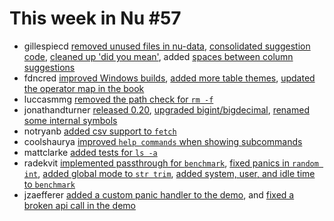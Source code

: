 # This week in Nu #57

- gillespiecd [removed unused files in nu-data](https://github.com/nushell/nushell/pull/2598), [consolidated suggestion code](https://github.com/nushell/nushell/pull/2597), [cleaned up 'did you mean'](https://github.com/nushell/nushell/pull/2595), added [spaces between column suggestions](https://github.com/nushell/nushell/pull/2586)
- fdncred [improved Windows builds](https://github.com/nushell/nushell/pull/2594), [added more table themes](https://github.com/nushell/nushell/pull/2579), [updated the operator map in the book](https://github.com/nushell/book/pull/132)
- luccasmmg [removed the path check for `rm -f`](https://github.com/nushell/nushell/pull/2590)
- jonathandturner [released 0.20](https://github.com/nushell/nushell/pull/2588), [upgraded bigint/bigdecimal](https://github.com/nushell/nushell/pull/2585), [renamed some internal symbols](https://github.com/nushell/nushell/pull/2581)
- notryanb [added csv support to `fetch`](https://github.com/nushell/nushell/pull/2587)
- coolshaurya [improved `help commands` when showing subcommands](https://github.com/nushell/nushell/pull/2584)
- mattclarke [added tests for `ls -a`](https://github.com/nushell/nushell/pull/2582)
- radekvit [implemented passthrough for `benchmark`](https://github.com/nushell/nushell/pull/2580), [fixed panics in `random int`](https://github.com/nushell/nushell/pull/2578), [added global mode to `str trim`](https://github.com/nushell/nushell/pull/2576), [added system, user, and idle time to `benchmark`](https://github.com/nushell/nushell/pull/2571)
- jzaefferer [added a custom panic handler to the demo](https://github.com/nushell/demo/pull/63), and [fixed a broken api call in the demo](https://github.com/nushell/demo/pull/62)
